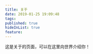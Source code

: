 ```yaml
---
title: 关于
date: 2019-01-25 19:09:48
tags: 
published: true
hideInList: true
feature: 
---
```

这是关于的页面，可以在这里向世界介绍你！
